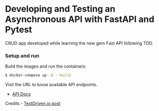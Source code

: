 # Developing and Testing an Asynchronous API with FastAPI and Pytest
CRUD app developed while learning the new gem Fast API following TDD.

### Setup and run

Build the images and run the containers:

```sh
$ docker-compose up -d --build
```

Visit the URL to know available API endpoints.
* [API Docs](http://localhost:8002/docs)

Credits - [TestDriven.io post](https://testdriven.io/blog/fastapi-crud)


